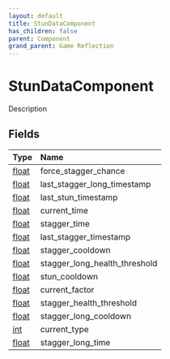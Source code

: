 ```yaml
---
layout: default
title: StunDataComponent
has_children: false
parent: Component
grand_parent: Game Reflection
---
```

# StunDataComponent
Description 

## Fields

| Type | Name |
|:-------------|:--------------|
| [float](/docs/game-reflection/components/float) | force_stagger_chance |
| [float](/docs/game-reflection/components/float) | last_stagger_long_timestamp |
| [float](/docs/game-reflection/components/float) | last_stun_timestamp |
| [float](/docs/game-reflection/components/float) | current_time |
| [float](/docs/game-reflection/components/float) | stagger_time |
| [float](/docs/game-reflection/components/float) | last_stagger_timestamp |
| [float](/docs/game-reflection/components/float) | stagger_cooldown |
| [float](/docs/game-reflection/components/float) | stagger_long_health_threshold |
| [float](/docs/game-reflection/components/float) | stun_cooldown |
| [float](/docs/game-reflection/components/float) | current_factor |
| [float](/docs/game-reflection/components/float) | stagger_health_threshold |
| [float](/docs/game-reflection/components/float) | stagger_long_cooldown |
| [int](/docs/game-reflection/enums/int) | current_type |
| [float](/docs/game-reflection/components/float) | stagger_long_time |

